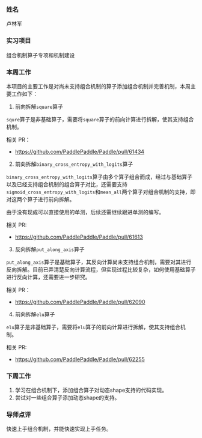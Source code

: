 ### 姓名

卢林军

### 实习项目

组合机制算子专项和机制建设

### 本周工作

本项目的主要工作是对尚未支持组合机制的算子添加组合机制并完善机制，本周主要工作如下：

1. 前向拆解`square`算子

`squre`算子是非基础算子，需要将`square`算子的前向计算进行拆解，使其支持组合机制。

相关 PR：

- https://github.com/PaddlePaddle/Paddle/pull/61434

2. 前向拆解`binary_cross_entropy_with_logits`算子

`binary_cross_entropy_with_logits`算子由多个算子组合而成，经过与基础算子以及已经支持组合机制的组合算子对比，还需要支持`sigmoid_cross_entropy_with_logits`和`mean_all`两个算子对组合机制的支持，即对这两个算子进行前向拆解。

由于没有现成可以直接使用的单测，后续还需继续跟进单测的编写。

相关 PR:

- https://github.com/PaddlePaddle/Paddle/pull/61613

3. 反向拆解`put_along_axis`算子

`put_along_axis`算子是基础算子，其反向计算尚未支持组合机制，需要对其进行反向拆解。目前已弄清楚反向计算流程，但实现过程比较复杂，如何使用基础算子进行反向计算，还需要进一步研究。

相关 PR：

- https://github.com/PaddlePaddle/Paddle/pull/62090

4. 前向拆解`elu`算子

`elu`算子是非基础算子，需要将`elu`算子的前向计算进行拆解，使其支持组合机制。

相关 PR:

- https://github.com/PaddlePaddle/Paddle/pull/62255



### 下周工作

1. 学习在组合机制下，添加组合算子对动态shape支持的代码实现。
2. 尝试对一些组合算子添加动态shape的支持。

### 导师点评
快速上手组合机制，并能快速实现上手任务。
